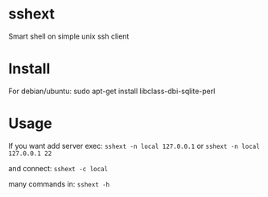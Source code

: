 # sshext

Smart shell on simple unix ssh client

# Install

For debian/ubuntu:
sudo apt-get install libclass-dbi-sqlite-perl


# Usage

If you want add server exec:
`sshext -n local 127.0.0.1`
or
`sshext -n local 127.0.0.1 22`

and connect:
`sshext -c local`

many commands in: `sshext -h`
